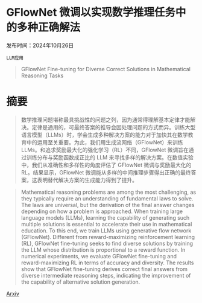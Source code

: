 # GFlowNet 微调以实现数学推理任务中的多种正确解法

发布时间：2024年10月26日

`LLM应用`

> GFlowNet Fine-tuning for Diverse Correct Solutions in Mathematical Reasoning Tasks

# 摘要

> 数学推理问题堪称最具挑战性的问题之列，因为通常得理解基本定律才能解决。定律是通用的，可最终答案的推导会因处理问题的方式而异。训练大型语言模型（LLMs）时，学会生成多种解决方案的能力对于加快其在数学教育中的运用至关重要。为此，我们用生成流网络（GFlowNet）来训练 LLMs。和追求奖励最大化的强化学习（RL）不同，GFlowNet 微调旨在通过训练分布与奖励函数成正比的 LLM 来寻找多样的解决方案。在数值实验中，我们从准确性和多样性的角度评估了 GFlowNet 微调与奖励最大化的 RL。结果显示，GFlowNet 微调能从多样的中间推理步骤得出正确的最终答案，这表明替代解决方案的生成能力得到了提升。

> Mathematical reasoning problems are among the most challenging, as they typically require an understanding of fundamental laws to solve. The laws are universal, but the derivation of the final answer changes depending on how a problem is approached. When training large language models (LLMs), learning the capability of generating such multiple solutions is essential to accelerate their use in mathematical education. To this end, we train LLMs using generative flow network (GFlowNet). Different from reward-maximizing reinforcement learning (RL), GFlowNet fine-tuning seeks to find diverse solutions by training the LLM whose distribution is proportional to a reward function. In numerical experiments, we evaluate GFlowNet fine-tuning and reward-maximizing RL in terms of accuracy and diversity. The results show that GFlowNet fine-tuning derives correct final answers from diverse intermediate reasoning steps, indicating the improvement of the capability of alternative solution generation.

[Arxiv](https://arxiv.org/abs/2410.20147)